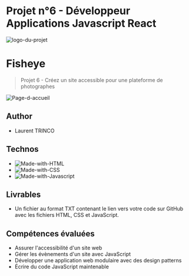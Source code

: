# Projet n°6 - Développeur Applications Javascript React 

![logo-du-projet](https://user.oc-static.com/upload/2020/08/18/15977566540758_15975854296086_image1%20%281%29.png)


# Fisheye
> Projet 6 - Créez un site accessible pour une plateforme de photographes

![Page-d-accueil](https://user.oc-static.com/upload/2022/10/14/16657380159236_Index%20%281%29.png)
## Author 

- Laurent TRINCO

## Technos

- ![Made-with-HTML](https://img.shields.io/badge/Made%20with-HTML-red)
- ![Made-with-CSS](https://img.shields.io/badge/Made%20with-CSS-pink)
- ![Made-with-Javascript](https://img.shields.io/badge/Made%20with-Javascript-green)


## Livrables

- Un fichier au format TXT contenant le lien vers votre code sur GitHub avec les fichiers HTML, CSS et JavaScript. 


## Compétences évaluées

- Assurer l'accessibilité d'un site web
- Gérer les évènements d'un site avec JavaScript
- Développer une application web modulaire avec des design patterns
- Écrire du code JavaScript maintenable